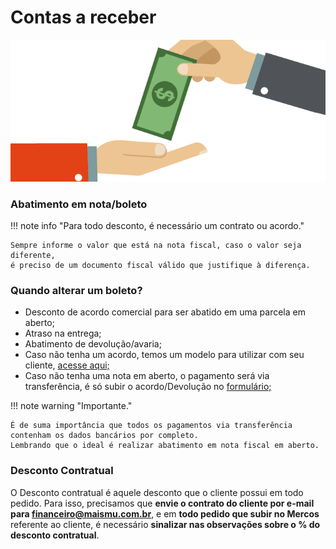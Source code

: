 # Contas a receber

![contasareceber](/assets/images/contas_a_receber1.png#center)

### Abatimento em nota/boleto

!!! note info "Para todo desconto, é necessário um contrato ou acordo."

    Sempre informe o valor que está na nota fiscal, caso o valor seja diferente, 
    é preciso de um documento fiscal válido que justifique à diferença.

### Quando alterar um boleto? 

- Desconto de acordo comercial para ser abatido em uma parcela em aberto;
- Atraso na entrega;
- Abatimento de devolução/avaria;
- Caso não tenha um acordo, temos um modelo para utilizar com seu cliente, [acesse aqui;](https://docs.google.com/spreadsheets/d/176ry_N9R6YiHd7y4VOKFMjMv1Jh7WGTG/edit#gid=1992326151)
- Caso não tenha uma nota em aberto, o pagamento será via transferência, é só subir o acordo/Devolução no [formulário;](https://docs.google.com/forms/d/e/1FAIpQLSerzIlouy5DkisGHG8GG8hnIYg7KSi5jjxD2kX_8k0ctx7iVg/viewform)

!!! note warning "Importante."

    É de suma importância que todos os pagamentos via transferência contenham os dados bancários por completo.
    Lembrando que o ideal é realizar abatimento em nota fiscal em aberto.

### Desconto Contratual

O Desconto contratual é aquele desconto que o cliente possui em todo pedido.
Para isso, precisamos que **envie o contrato do cliente por e-mail para financeiro@maismu.com.br**, e em **todo pedido que subir no Mercos** referente ao cliente, é necessário **sinalizar nas observações sobre o % do desconto contratual**.